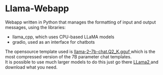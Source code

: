 # Llama-Webapp
Webapp written in Python that manages the formatting of input and output messages, using the libraries:
<ul>
  <li>llama_cpp, which uses CPU-based LLaMA models</li>
  <li>gradio, used as an interface for chatbots</li>
</ul> 

The opensource template used is <a href= https://huggingface.co/TheBloke/Llama-2-7B-Chat-GGUF/tree/main> llama-2–7b-chat.Q2_K.gguf </a> which is the most compressed version of the 7B parameter chat templates. <br>
It is possible to use much larger models to do this just go there <a href= https://huggingface.co/meta-llama> LLama2 </a>and download what you need. 
